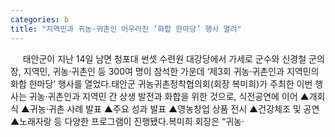 ```yaml
---
categories: b
title: "지역민과 귀농·귀촌인 어우러진 ‘화합 한마당’ 행사 열려"
---
```

&nbsp;&nbsp;&nbsp;&nbsp; 태안군이 지난 14일 남면 청포대 썬셋 수련원 대강당에서 가세로 군수와 신경철 군의장, 지역민, 귀농·귀촌인 등 300여 명이 참석한 가운데 ‘제3회 귀농·귀촌인과 지역민의 화합 한마당’ 행사를 열었다.태안군 귀농귀촌정착협의회(회장 복미희)가 주최한 이번 행사는 귀농·귀촌인과 지역민 간 상생 발전과 화합을 위한 것으로, 식전공연에 이어 ▲개회식 ▲귀농·귀촌 사례 발표 ▲주요 성과 발표 ▲영농창업 상품 전시 ▲건강체조 및 공연 ▲노래자랑 등 다양한 프로그램이 진행됐다.복미희 회장은 “귀농·